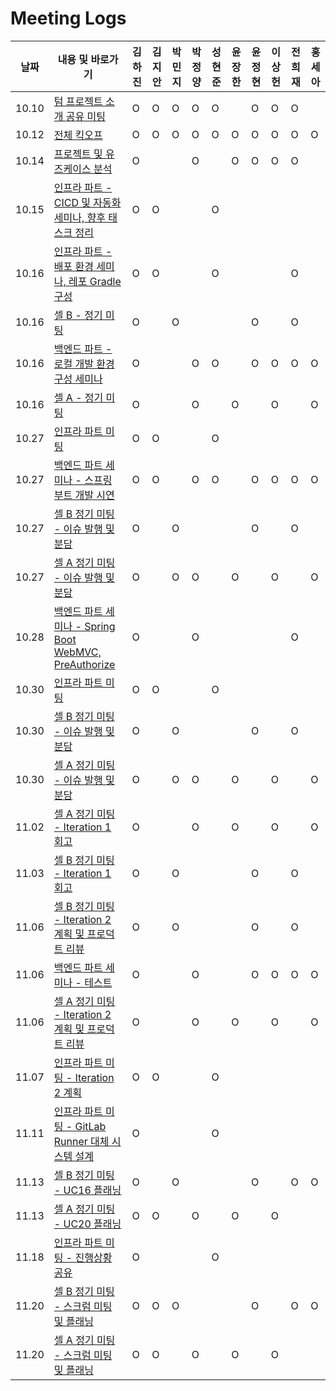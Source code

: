 # Meeting Logs

| 날짜  | 내용 및 바로가기                                                                                                                              | 김하진 | 김지안 | 박민지 | 박정양 | 성현준 | 윤장한 | 윤정현 | 이상헌 | 전희재 | 홍세아 |
| ----- | --------------------------------------------------------------------------------------------------------------------------------------------- | ------ | ------ | ------ | ------ | ------ | ------ | ------ | ------ | ------ | ------ |
| 10.10 | [텀 프로젝트 소개 공유 미팅](./10.10%20텀%20프로젝트%20소개%20공유%20미팅.md)                                                                 | O      | O      | O      | O      | O      |        | O      | O      | O      |        |
| 10.12 | [전체 킥오프](./10.12%20전체%20킥오프.md)                                                                                                     | O      | O      | O      | O      | O      | O      | O      | O      | O      | O      |
| 10.14 | [프로젝트 및 유즈케이스 분석](./10.14%20프로젝트%20및%20유즈케이스%20분석.md)                                                                 | O      |        |        | O      |        | O      | O      | O      | O      |        |
| 10.15 | [인프라 파트 - CICD 및 자동화 세미나, 향후 태스크 정리](./10.15%20인프라%20파트%20-%20CICD%20및%20자동화%20세미나,%20향후%20태스크%20정리.md) | O      | O      |        |        | O      |        |        |        |        |        |
| 10.16 | [인프라 파트 - 배포 환경 세미나, 레포 Gradle 구성](./10.16%20인프라%20파트%20-%20배포%20환경%20세미나,%20레포%20Gradle%20구성.md)             | O      | O      |        |        | O      |        |        |        | O      |        |
| 10.16 | [셀 B - 정기 미팅](./10.16%20셀%20B%20-%20정기%20미팅.md)                                                                                     | O      |        | O      |        |        |        | O      |        | O      |        |
| 10.16 | [백엔드 파트 - 로컬 개발 환경 구성 세미나](./10.16%20백엔드%20파트%20-%20로컬%20개발%20환경%20구성%20세미나.md)                               | O      |        |        | O      | O      |        | O      | O      | O      | O      |
| 10.16 | [셀 A - 정기 미팅](./10.16%20셀%20A%20-%20정기%20미팅.md)                                                                                     | O      |        |        | O      |        | O      |        | O      |        | O      |
| 10.27 | [인프라 파트 미팅](./10.27%20인프라%20파트%20미팅.md)                                                                                         | O      | O      |        |        | O      |        |        |        |        |        |
| 10.27 | [백엔드 파트 세미나 - 스프링 부트 개발 시연](./10.27%20백엔드%20파트%20세미나%20-%20스프링%20부트%20개발%20시연.md)                           | O      | O      |        | O      | O      |        | O      | O      | O      | O      |
| 10.27 | [셀 B 정기 미팅 - 이슈 발행 및 분담](./10.27%20셀%20B%20정기%20미팅%20-%20이슈%20발행%20및%20분담.md)                                         | O      |        | O      |        |        |        | O      |        | O      |        |
| 10.27 | [셀 A 정기 미팅 - 이슈 발행 및 분담](./10.27%20셀%20A%20정기%20미팅%20-%20이슈%20발행%20및%20분담.md)                                         | O      |        | O      | O      |        | O      |        | O      |        | O      |
| 10.28 | [백엔드 파트 세미나 - Spring Boot WebMVC, PreAuthorize](./10.28%20백엔드%20파트%20세미나%20-%20Spring%20Boot%20WebMVC,%20PreAuthorize.md)     | O      |        |        | O      |        |        |        |        | O      |        |
| 10.30 | [인프라 파트 미팅](./10.30%20인프라%20파트%20미팅.md)                                                                                         | O      | O      |        |        | O      |        |        |        |        |        |
| 10.30 | [셀 B 정기 미팅 - 이슈 발행 및 분담](./10.30%20셀%20B%20정기%20미팅%20-%20이슈%20발행%20및%20분담.md)                                         | O      |        | O      |        |        |        | O      |        | O      |        |
| 10.30 | [셀 A 정기 미팅 - 이슈 발행 및 분담](./10.30%20셀%20A%20정기%20미팅%20-%20이슈%20발행%20및%20분담.md)                                         | O      |        | O      | O      |        | O      |        | O      |        | O      |
| 11.02 | [셀 A 정기 미팅 - Iteration 1 회고](./11.02%20셀%20A%20정기%20미팅%20-%20Iteration%201%20회고.md)                                             | O      |        |        | O      |        | O      |        | O      |        | O      |
| 11.03 | [셀 B 정기 미팅 - Iteration 1 회고](./11.03%20셀%20B%20정기%20미팅%20-%20Iteration%201%20회고.md)                                             | O      |        | O      |        |        |        | O      |        | O      |        |
| 11.06 | [셀 B 정기 미팅 - Iteration 2 계획 및 프로덕트 리뷰](./11.06%20셀%20B%20정기%20미팅%20-%20Iteration%202%20계획%20및%20프로덕트%20리뷰.md)     | O      |        | O      |        |        |        | O      |        | O      |        |
| 11.06 | [백엔드 파트 세미나 - 테스트](./11.06%20백엔드%20파트%20세미나%20-%20테스트.md)                                                               | O      |        |        | O      |        |        | O      | O      | O      | O      |
| 11.06 | [셀 A 정기 미팅 - Iteration 2 계획 및 프로덕트 리뷰](./11.06%20셀%20A%20정기%20미팅%20-%20Iteration%202%20계획%20및%20프로덕트%20리뷰.md)     | O      |        |        | O      |        | O      |        | O      |        | O      |
| 11.07 | [인프라 파트 미팅 - Iteration 2 계획](./11.07%20인프라%20파트%20미팅%20-%20Iteration%202%20계획.md)                                           | O      | O      |        |        | O      |        |        |        |        |        |
| 11.11 | [인프라 파트 미팅 - GitLab Runner 대체 시스템 설계](./11.11%20인프라%20파트%20미팅%20-%20GitLab%20Runner%20대체%20시스템%20설계.md)           | O      |        |        |        | O      |        |        |        |        |        |
| 11.13 | [셀 B 정기 미팅 - UC16 플래닝](./11.13%20셀%20B%20정기%20미팅%20-%20UC16%20플래닝.md)                                                         | O      |        | O      |        |        |        | O      |        | O      | O      |
| 11.13 | [셀 A 정기 미팅 - UC20 플래닝](./11.13%20셀%20A%20정기%20미팅%20-%20UC20%20플래닝.md)                                                         | O      | O      |        | O      |        | O      |        | O      |        |        |
| 11.18 | [인프라 파트 미팅 - 진행상황 공유](./11.11%20인프라%20파트%20미팅%20-%20GitLab%20Runner%20대체%20시스템%20설계.md)                            | O      |        |        |        | O      |        |        |        |        |        |
| 11.20 | [셀 B 정기 미팅 - 스크럼 미팅 및 플래닝](./11.20%20셀%20B%20정기%20미팅%20-%20스크럼%20미팅%20및%20플래닝.md)                                 | O      | O      | O      |        |        |        | O      |        | O      | O      |
| 11.20 | [셀 A 정기 미팅 - 스크럼 미팅 및 플래닝](./11.20%20셀%20A%20정기%20미팅%20-%20스크럼%20미팅%20및%20플래닝.md)                                 | O      | O      |        | O      |        | O      |        | O      |        |        |
